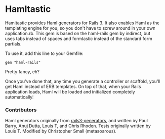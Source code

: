 # Hamltastic

Hamltastic provides Haml generators for Rails 3. It also enables Haml as the templating engine for you, so you don't have to screw around in your own application.rb. This gem is based on the haml-rails gem by indirect, but uses tabs instead of spaces and formtastic instead of the standard form partials.

To use it, add this line to your Gemfile:

    gem "haml-rails"

Pretty fancy, eh?

Once you've done that, any time you generate a controller or scaffold, you'll get Haml instead of ERB templates. On top of that, when your Rails application loads, Haml will be loaded and initialized completely automatically!

### Contributors

Haml generators originally from [rails3-generators](http://github.com/indirect/rails3-generators), and written by Paul Barry, Anuj Dutta, Louis T, and Chris Rhoden. Tests originally written by Louis T. Modified by Christopher Small (metasoarous).